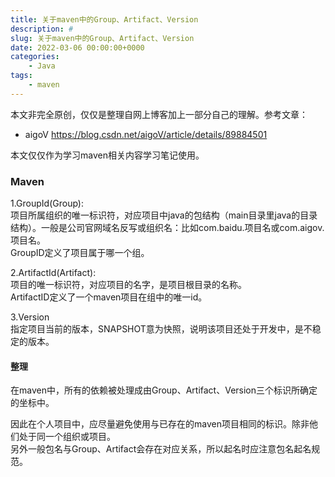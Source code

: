 ```yaml
---
title: 关于maven中的Group、Artifact、Version
description: #
slug: 关于maven中的Group、Artifact、Version
date: 2022-03-06 00:00:00+0000
categories:
    - Java
tags:
    - maven
---
```


本文非完全原创，仅仅是整理自网上博客加上一部分自己的理解。参考文章：  
* aigoV https://blog.csdn.net/aigoV/article/details/89884501

本文仅仅作为学习maven相关内容学习笔记使用。

### Maven
1.GroupId(Group):  
项目所属组织的唯一标识符，对应项目中java的包结构（main目录里java的目录结构）。一般是公司官网域名反写或组织名：比如com.baidu.项目名或com.aigov.项目名。  
GroupID定义了项目属于哪一个组。

2.ArtifactId(Artifact):  
项目的唯一标识符，对应项目的名字，是项目根目录的名称。  
ArtifactID定义了一个maven项目在组中的唯一id。

3.Version  
指定项目当前的版本，SNAPSHOT意为快照，说明该项目还处于开发中，是不稳定的版本。

#### 整理

在maven中，所有的依赖被处理成由Group、Artifact、Version三个标识所确定的坐标中。

因此在个人项目中，应尽量避免使用与已存在的maven项目相同的标识。除非他们处于同一个组织或项目。  
另外一般包名与Group、Artifact会存在对应关系，所以起名时应注意包名起名规范。  
